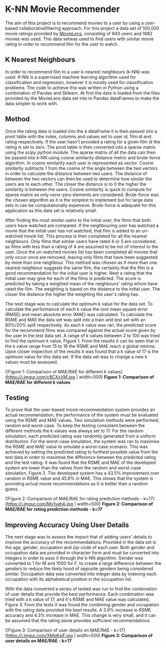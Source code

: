# K-NN Movie Recommender

The aim of this project is to recommend movies to a user by using a user-based collaborativefiltering approach. For this project a data set of 100,000 movie ratings provided by [MovieLens](https://grouplens.org/datasets/movielens/100k/), consisting of 943 users and 1682 movies was used. This data setwas used to find users with similar movie rating in order to recommend film for the user to watch.


## K Nearest Neighbours
In order to recommend film to a user k-nearest neighbours (k-NN) was used. K-NN is a supervised machine learning algorithm used for classification and regression, however it is mostly used for classification problems.  The code to achieve this was written in Python using a combination of Pandas and Sklearn. At first the data is loaded from the files provided by the MovieLens data set into to Pandas dataFrames to make the data simpler to work with. 

## Method
Once the rating data is loaded into the a dataFrame it is then passed into a pivot table with the index, columns and values set to user id, film id and rating respectively. If the user hasn't provided a rating for a given film id the rating is set to zero. The pivot table is then converted into a sparse matrix using the scipy python module. The sparse matrix of all the data can then be passed into k-NN using cosine similarity distance metric and brute-force algorithm. In cosine similarity each user is represented as vector. Cosine similarity subtracts 1 from the cosine of the angle between the two vectors in order to calculate the distance between two users. The distance of between the two vectors can then be used to determine how similar the users are to each other. The closer the distance is to 0 the higher the similarity is between the users. Cosine similarity is quick to compute for sparse matrix as only none-zero elements are considered. Brute-force was the chosen algorithm as it is the simplest to implement but for large data sets in can be computationally expensive. Brute-force is adequate for this application as this data set is relatively small. 


After finding the most similar users to the initial user, the films that both users have watched are compared.  If the neighbouring user has watched a movie that the initial user has not watched, that film is added to an un-watched movie list. This process is then completed for all the nearest neighbours. Only films that similar users have rated 4 or 5 are considered, as films with less than a rating of 4 are assumed to be not of interest to the user.  Once the un-watched movies list has been completed all movies that only occur once are removed, leaving only films that have been suggested by more than one neighbour. This method was chosen as if more than one nearest neighbour suggests the same film, the certainty that the film is a good recommendation for the initial user is higher. Next a rating that the initial user may give for each of the films is predicted. The score is predicted by taking a weighted mean of the neighbours' rating whom have rated the film. The weighting is based on the distance to the initial user. The closer the distance the higher the weighting the user's rating has. 

  
The next stage was to calculate the optimum k value for the data set. To calculate the performance of each k value the root mean square error (RMSE) and mean absolute error (MAE) was calculated. To calculate the RSME and MAE the data set was split into a train and test set with an 80\%/20\% split respectively. As each k value was ran, the predicted score for the recommend films was compared against the actual score given by the user in the test data set. A range of k values between 2 to 100 was tried to find the optimum k value, Figure 1. From the results it can be seen that in the k value range from 15 to 18 the RSME and MAE reach a global minima. Upon closer inspection of the results it was found that a k value of 17 is the optimum value for this data set. If the data set was to change a new k values must be assessed. 

![Figure 1: Comparison of MAE/RAE for different k values](https://i.imgur.com/c8CXxVM.jpg | width=500)
**Figure 1: Comparison of MAE/RAE for different k values**

## Testing
To prove that the user-based movie recommendation system provides an actual recommendation, the performance of the system must be evaluated using the RSME and MAE values. Two simulation methods were performed; random and worst-case. To keep the testing consistent between the different methods the k values was always set to 17. For the random simulation, each predicted rating was randomly generated from a uniform distribution. For the worst-case simulation, the system was ran to maximise the RSME and MAE value to simulate a worst-case scenario. This was achieved by setting the predicted rating to furthest possible value from the test data in order to maximise the difference between the predicted rating and the test rating. It was found that the RSME and MAE of the developed system are lower than the valves from the random and worst-case simulation, Figure 2. The developed system has a 43.5\% improvement over random in RSME value and 45.6\% in MAE. This shows that the system is providing actual movie recommendations as it is better than a random guess. 

![Figure 2: Comparison of MAE/RAE for rating prediction methods - k=17](https://i.imgur.com/Mv1yahA.jpg | width=500)
**Figure 2: Comparison of MAE/RAE for rating prediction methods - k=17**

## Improving Accuracy Using User Details
The next stage was to assess the impact that of adding users' details to improve the accuracy of the recommendations. Provided in the data set is the age, gender, occupation and zip-code of each user. Both gender and occupation data are provided in character form and must be converted into integers in order to pass it through the k-NN algorithm. Gender was converted to 1 for M and 1000 for F, to create a large difference between the genders to reduce the likely hood of opposite genders being considered similar. Occupation data was converted into integer data by indexing each occupation with its alphabetical position in the occupation list.  
  
With the data converted a series of tested was run to find the combination of user details that provide the best performance. Each combination was tried with a k value of 17, and it's RSME and MAE value was calculated, Figure 3. From the tests it was found the combining gender and occupation with the rating data provided the best results. A 3.9\% increase in RSME accuracy and 4.3\% increase in MAE. This change is very small, and it can be assumed that the rating alone provides sufficient recommendations.

![Figure 3: Comparison of user details on MAE/RAE - k=17](https://i.imgur.com/XMqKsjF.jpg | width=500)
**Figure 3: Comparison of user details on MAE/RAE - k=17**


